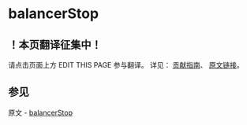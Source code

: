 # balancerStop

## ！本页翻译征集中！

请点击页面上方 EDIT THIS PAGE 参与翻译。
详见：
[贡献指南]( https://github.com/JinMuInfo/MongoDB-Manual-zh/blob/master/CONTRIBUTING.md )、
[原文链接](  https://docs.mongodb.com/manual/reference/command/balancerStop/  )。

## 参见

原文 - [balancerStop]( https://docs.mongodb.com/manual/reference/command/balancerStop/ )

